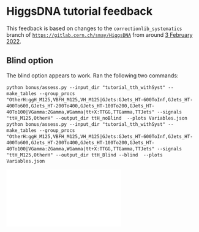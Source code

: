 # HiggsDNA tutorial feedback

This feedback is based on changes to the `correctionlib_systematics` branch of [`https://gitlab.cern.ch/smay/HiggsDNA`](https://gitlab.cern.ch/smay/HiggsDNA) from around [3 February 2022](https://gitlab.cern.ch/smay/HiggsDNA/-/commit/3b56611f6f4f52580cd565b94e2c4d8226f6477d). 

## Blind option 

The blind option appears to work. Ran the following two commands:

```
python bonus/assess.py --input_dir "tutorial_tth_withSyst" --make_tables --group_procs "OtherH:ggH_M125,VBFH_M125,VH_M125|GJets:GJets_HT-600ToInf,GJets_HT-400To600,GJets_HT-200To400,GJets_HT-100To200,GJets_HT-40To100|VGamma:ZGamma,WGamma|tt+X:TTGG,TTGamma,TTJets" --signals "ttH_M125,OtherH" --output_dir ttH_noBlind  --plots Variables.json
python bonus/assess.py --input_dir "tutorial_tth_withSyst" --make_tables --group_procs "OtherH:ggH_M125,VBFH_M125,VH_M125|GJets:GJets_HT-600ToInf,GJets_HT-400To600,GJets_HT-200To400,GJets_HT-100To200,GJets_HT-40To100|VGamma:ZGamma,WGamma|tt+X:TTGG,TTGamma,TTJets" --signals "ttH_M125,OtherH" --output_dir ttH_Blind --blind  --plots Variables.json
```

![test](Tutorial_Feedback/Diphoton_mass_dataMC_Blind.pdf)
